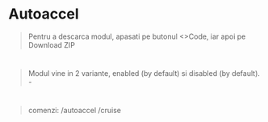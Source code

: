 # Autoaccel
> Pentru a descarca modul, apasati pe butonul <>Code, iar apoi pe Download ZIP
#
> Modul vine in 2 variante, enabled (by default) si disabled (by default). - 
#
> comenzi: /autoaccel /cruise <speed>

